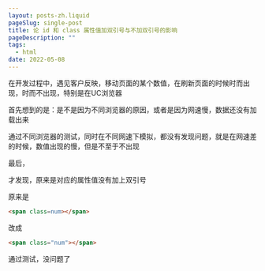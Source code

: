 ```yaml
---
layout: posts-zh.liquid
pageSlug: single-post
title: 论 id 和 class 属性值加双引号与不加双引号的影响
pageDescription: ""
tags: 
  - html
date: 2022-05-08
---
```


在开发过程中，遇见客户反映，移动页面的某个数值，在刷新页面的时候时而出现，时而不出现，特别是在UC浏览器

首先想到的是：是不是因为不同浏览器的原因，或者是因为网速慢，数据还没有加载出来

通过不同浏览器的测试，同时在不同网速下模拟，都没有发现问题，就是在网速差的时候，数值出现的慢，但是不至于不出现

最后，

才发现，原来是对应的属性值没有加上双引号

原来是
```html
<span class=num></span>
```
改成
```html
<span class="num"></span>
```
通过测试，没问题了